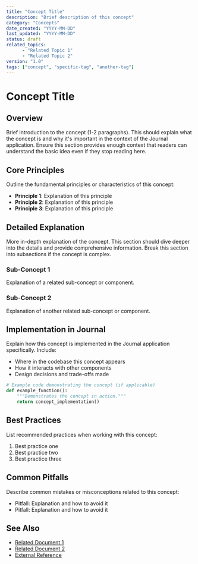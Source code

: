 ```yaml
---
title: "Concept Title"
description: "Brief description of this concept"
category: "Concepts"
date_created: "YYYY-MM-DD"
last_updated: "YYYY-MM-DD"
status: draft
related_topics:
      - "Related Topic 1"
      - "Related Topic 2"
version: "1.0"
tags: ["concept", "specific-tag", "another-tag"]
---
```


# Concept Title

## Overview

Brief introduction to the concept (1-2 paragraphs). This should explain what the concept is and why it's important in the context of the Journal application. Ensure this section provides enough context that readers can understand the basic idea even if they stop reading here.

## Core Principles

Outline the fundamental principles or characteristics of this concept:

- **Principle 1**: Explanation of this principle
- **Principle 2**: Explanation of this principle
- **Principle 3**: Explanation of this principle

## Detailed Explanation

More in-depth explanation of the concept. This section should dive deeper into the details and provide comprehensive information. Break this section into subsections if the concept is complex.

### Sub-Concept 1

Explanation of a related sub-concept or component.

### Sub-Concept 2

Explanation of another related sub-concept or component.

## Implementation in Journal

Explain how this concept is implemented in the Journal application specifically. Include:

- Where in the codebase this concept appears
- How it interacts with other components
- Design decisions and trade-offs made

```python
# Example code demonstrating the concept (if applicable)
def example_function():
    """Demonstrates the concept in action."""
    return concept_implementation()
```

## Best Practices

List recommended practices when working with this concept:

1. Best practice one
2. Best practice two
3. Best practice three

## Common Pitfalls

Describe common mistakes or misconceptions related to this concept:

- Pitfall: Explanation and how to avoid it
- Pitfall: Explanation and how to avoid it

## See Also

- [Related Document 1](link/to/document.md)
- [Related Document 2](link/to/document.md)
- [External Reference](https://example.com)